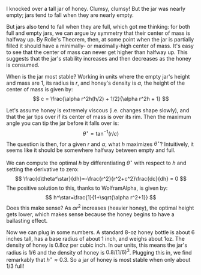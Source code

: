 I knocked over a tall jar of honey. Clumsy, clumsy! But the jar was nearly empty; jars tend to fall when they are nearly empty.

But jars also tend to fall when they are full, which got me thinking: for both full and empty jars, we can argue by symmetry that their center of mass is halfway up. By Rolle's Theorem, then, at some point when the jar is partially filled it should have a minimally- or maximally-high center of mass. It's easy to see that the center of mass can never get higher than halfway up. This suggests that the jar's stability increases and then decreases as the honey is consumed.

When is the jar most stable? Working in units where the empty jar's height and mass are 1, its radius is $r$, and honey's density is $\alpha$, the height of the center of mass is given by:
$$
c = \frac{\alpha r^2h(h/2) + 1/2}{\alpha r^2h + 1}
$$

Let's assume honey is extremely viscous (i.e. changes shape slowly), and that the jar tips over if its center of mass is over its rim. Then the maximum angle you can tip the jar before it falls over is:
$$
\theta^\star = \tan^{-1}(r/c)
$$
The question is then, for a given $r$ and $\alpha$, what $h$ maximizes $\theta^\star$? Intuitively, it seems like it should be somewhere halfway between empty and full.

We can compute the optimal $h$ by differentiating $\theta^\star$ with respect to $h$ and setting the derivative to zero:
$$
\frac{d\theta^\star}{dh}=-\frac{r^2}{r^2+c^2}\frac{dc}{dh} = 0
$$
The positive solution to this, thanks to WolframAlpha, is given by:
$$
h^\star=\frac{1}{1+\sqrt{\alpha r^2+1}}
$$
Does this make sense? As $\alpha r^2$ increases (heavier honey), the optimal height gets lower, which makes sense because the honey begins to have a ballasting effect.

Now we can plug in some numbers. A standard 8-oz honey bottle is about 6 inches tall, has a base radius of about 1 inch, and weighs about 1oz. The density of honey is 0.8oz per cubic inch. In our units, this means the jar's radius is $1/6$ and the density of honey is $0.8/(1/6)^3$. Plugging this in, we find remarkably that $h^\star \approx 0.3$. So a jar of honey is most stable when only about 1/3 full!

